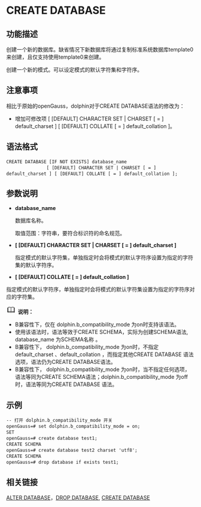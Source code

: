 # CREATE DATABASE<a name="ZH-CN_TOPIC_0289900066"></a>

## 功能描述<a name="zh-cn_topic_0283137050_zh-cn_topic_0237122099_zh-cn_topic_0059778277_s3ea6af3a84d74f1ab7dceb8bb54ed134"></a>

创建一个新的数据库。缺省情况下新数据库将通过复制标准系统数据库template0来创建，且仅支持使用template0来创建。

创建一个新的模式。可以设定模式的默认字符集和字符序。

## 注意事项<a name="zh-cn_topic_0283137050_zh-cn_topic_0237122099_zh-cn_topic_0059778277_s818d4df5d095482f86d8e7258a75df1b"></a>

相比于原始的openGauss，dolphin对于CREATE DATABASE语法的修改为：

- 增加可修改项 [ [DEFAULT] CHARACTER SET | CHARSET [ = ] default_charset ] [ [DEFAULT] COLLATE [ = ] default_collation ]。

## 语法格式<a name="zh-cn_topic_0283137050_zh-cn_topic_0237122099_zh-cn_topic_0059778277_s819ed4de9ed04006954df8016e5e4858"></a>

```
CREATE DATABASE [IF NOT EXISTS] database_name
               [ [DEFAULT] CHARACTER SET | CHARSET [ = ] default_charset ] [ [DEFAULT] COLLATE [ = ] default_collation ];
```

## 参数说明<a name="zh-cn_topic_0283137050_zh-cn_topic_0237122099_zh-cn_topic_0059778277_s1d6127a393bf4f6d8fdac63105932d16"></a>

- **database\_name**

  数据库名称。

  取值范围：字符串，要符合标识符的命名规范。

- **[ [DEFAULT] CHARACTER SET | CHARSET [ = ] default_charset ]**

  指定模式的默认字符集，单独指定时会将模式的默认字符序设置为指定的字符集的默认字符序。

-  **[ [DEFAULT] COLLATE [ = ] default_collation ]**

  指定模式的默认字符序，单独指定时会将模式的默认字符集设置为指定的字符序对应的字符集。

  ![](public_sys-resources/icon-note.png) **说明：** 

  -   B兼容性下，仅在 dolphin.b_compatibility_mode 为on时支持该语法。
  -   使用该语法时，语法等效于CREATE SCHEMA，实际为创建SCHEMA语法, database\_name 为SCHEMA名称 。
  -   B兼容性下， dolphin.b_compatibility_mode 为on时，不指定 default_charset 、default_collation ，而指定其他CREATE DATABASE 语法选项，语法仍为CREATE DATABASE语法。
  -   B兼容性下， dolphin.b_compatibility_mode 为on时，当不指定任何选项，语法等同为CREATE SCHEMA语法；dolphin.b_compatibility_mode 为off时，语法等同为CREATE DATABASE 语法。



## 示例<a name="zh-cn_topic_0283137050_zh-cn_topic_0237122099_zh-cn_topic_0059778277_s6be7b8abbb4b4aceb9dae686434d672c"></a>

```
-- 打开 dolphin.b_compatibility_mode 开关
openGauss=# set dolphin.b_compatibility_mode = on;
SET
openGauss=# create database test1;
CREATE SCHEMA
openGauss=# create database test2 charset 'utf8';
CREATE SCHEMA
openGauss=# drop database if exists test1;
```

## 相关链接<a name="zh-cn_topic_0283137050_zh-cn_topic_0237122099_zh-cn_topic_0059778277_s4693856e1f6240dc98de7d6faf52f136"></a>

[ALTER DATABASE](dolphin-ALTER-DATABASE.md)，[DROP DATABASE](dolphin-DROP-DATABASE.md),  [CREATE DATABASE](CREATE-DATABASE.md)
